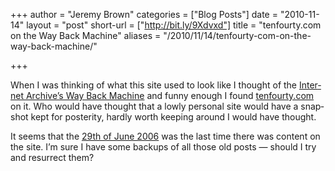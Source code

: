 +++
author = "Jeremy Brown"
categories = ["Blog Posts"]
date = "2010-11-14"
layout = "post"
short-url = ["http://bit.ly/9Xdvxd"]
title = "tenfourty.com on the Way Back Machine"
aliases = "/2010/11/14/tenfourty-com-on-the-way-back-machine/"

+++

When I was think­ing of what this site used to look like I thought of the <a href="http://www.archive.org/web/web.php" target="_blank">Inter­net Archive’s Way Back Machine</a> and funny enough I found <a href="http://web.archive.org/web/*/tenfourty.com" target="_blank">tenfourty.com</a> on it. Who would have thought that a lowly per­sonal site would have a snap­shot kept for pos­ter­ity, hardly worth keep­ing around I would have thought.

It seems that the <a href="http://web.archive.org/web/20060629205636/https://www.tenfourty.com/" target="_blank">29th of June 2006</a> was the last time there was con­tent on the site. I’m sure I have some back­ups of all those old posts — should I try and resurrect them?
